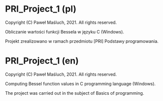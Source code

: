 # PRI_Project_1 (pl)

Copyright (C) Paweł Maśluch, 2021. All rights reserved.

Obliczanie wartości funkcji Bessela w języku C (Windows).

Projekt zrealizowano w ramach przedmiotu [PRI] Podstawy programowania.

# PRI_Project_1 (en)

Copyright (C) Paweł Maśluch, 2021. All rights reserved.

Computing Bessel function values in C programming language (Windows). 

The project was carried out in the subject of Basics of programming.
